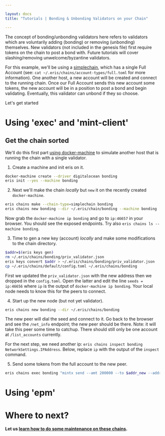 ```yaml
---

layout: docs
title: "Tutorials | Bonding & Unbonding Validators on your Chain"

---
```


The concept of bonding/unbonding validators here refers to validators which are voluntarily adding (bonding) or removing (unbonding) themselves. New validators (not included in the genesis file) first require tokens on the chain to post a bond with. Future tutorials will cover slashing/removing unwelcome/byzantine validators.

For this example, we'll be using a [simplechain](/tutorials/chain-making), which has a single Full Account (see: `cat ~/.eris/chains/account-types/full.toml` for more information). One another host, a new account will be created and connect to the running chain. Once our Full Account sends this new account some tokens, the new account will be in a position to post a bond and begin validating. Eventually, this validator can unbond if they so choose. 

Let's get started

# Using 'exec' and 'mint-client'

## Get the chain sorted
We'll do this first part [using docker-machine](/tutorials/tool-specific/docker_machine) to simulate another host that is running the chain with a single validator.

1. Create a machine and init eris on it.
```bash
docker-machine create --driver digitalocean bonding
eris init --yes --machine bonding
```

2. Next we'll make the chain *locally* but `new` it on the recently created `docker-machine`.
```bash
eris chains make --chain-type=simplechain bonding
eris chains new bonding --dir ~/.eris/chain/bonding --machine bonding
```

Now grab the `docker-machine ip bonding` and go to `ip:46657` in your browser. You should see the exposed endpoints. Try also `eris chains ls --machine bonding`.

3. Time to gen a new key (account) *locally* and make some modifications to the chain directory.
```bash
$addr=$(eris keys gen)
rm ~/.eris/chains/bonding/priv_validator.json
eris keys convert $addr > ~/.eris/chains/bonding/priv_validator.json
cp ~/.eris/chains/default/config.toml ~/.eris/chains/bonding
```
First we updated the `priv_validator.json` with the new address then we dropped in the `config.toml`. Open the latter and edit the line `seeds = ip:46656` where `ip` is the output of `docker-machine ip bonding`. Your local node needs to know this for the peers to connect. 

4. Start up the new node (but not yet validator).
```bash
eris chains new bonding --dir ~/.eris/chains/bonding
```
The new peer will dial the seed and connect to it. Go back to the browser and see the `/net_info` endpoint; the new peer should be there. Note: it will take this peer some time to catchup. There should still only be one account at `/list_accounts` currently. 

For the next step, we need another ip: `eris chains inspect bonding NetworkSettings.IPAddress`. Below, replace `ip` with the output of the `inspect` command.

5. Send some tokens from the full account to the new peer.
```bash
eris chains exec bonding "mintx send --amt 200000 --to $addr_new --addr $addr_machine --chainID bonding --node-addr=ip:46657 --sign-addr=keys:4767 --sign --broadcast" --machine bonding
```

# Using 'epm'

# Where to next?

**Let us [learn how to do some maintenance on these chains](/tutorials/advanced/chain-maintaining).**
